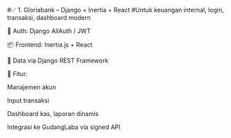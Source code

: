 #✅ 1. Gloriabank – Django + Inertia + React
#Untuk keuangan internal, login, transaksi, dashboard modern

🔐 Auth: Django AllAuth / JWT

📦 Frontend: Inertia.js + React

📡 Data via Django REST Framework

🧾 Fitur:

Manajemen akun

Input transaksi

Dashboard kas, laporan dinamis

Integrasi ke GudangLaba via signed API
